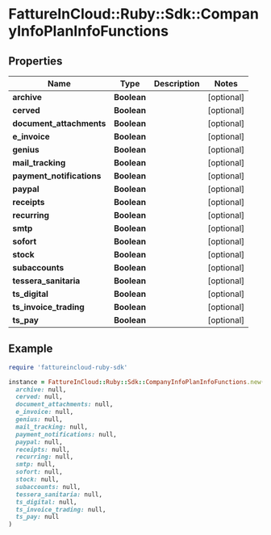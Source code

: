 # FattureInCloud::Ruby::Sdk::CompanyInfoPlanInfoFunctions

## Properties

| Name | Type | Description | Notes |
| ---- | ---- | ----------- | ----- |
| **archive** | **Boolean** |  | [optional] |
| **cerved** | **Boolean** |  | [optional] |
| **document_attachments** | **Boolean** |  | [optional] |
| **e_invoice** | **Boolean** |  | [optional] |
| **genius** | **Boolean** |  | [optional] |
| **mail_tracking** | **Boolean** |  | [optional] |
| **payment_notifications** | **Boolean** |  | [optional] |
| **paypal** | **Boolean** |  | [optional] |
| **receipts** | **Boolean** |  | [optional] |
| **recurring** | **Boolean** |  | [optional] |
| **smtp** | **Boolean** |  | [optional] |
| **sofort** | **Boolean** |  | [optional] |
| **stock** | **Boolean** |  | [optional] |
| **subaccounts** | **Boolean** |  | [optional] |
| **tessera_sanitaria** | **Boolean** |  | [optional] |
| **ts_digital** | **Boolean** |  | [optional] |
| **ts_invoice_trading** | **Boolean** |  | [optional] |
| **ts_pay** | **Boolean** |  | [optional] |

## Example

```ruby
require 'fattureincloud-ruby-sdk'

instance = FattureInCloud::Ruby::Sdk::CompanyInfoPlanInfoFunctions.new(
  archive: null,
  cerved: null,
  document_attachments: null,
  e_invoice: null,
  genius: null,
  mail_tracking: null,
  payment_notifications: null,
  paypal: null,
  receipts: null,
  recurring: null,
  smtp: null,
  sofort: null,
  stock: null,
  subaccounts: null,
  tessera_sanitaria: null,
  ts_digital: null,
  ts_invoice_trading: null,
  ts_pay: null
)
```

